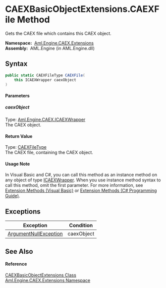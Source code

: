 CAEXBasicObjectExtensions.CAEXFile Method
=========================================
Gets the CAEX file which contains this CAEX object.

  **Namespace:**  [Aml.Engine.CAEX.Extensions][1]  
  **Assembly:**  AML.Engine (in AML.Engine.dll)

Syntax
------

```csharp
public static CAEXFileType CAEXFile(
	this ICAEXWrapper caexObject
)
```

#### Parameters

##### *caexObject*
Type: [Aml.Engine.CAEX.ICAEXWrapper][2]  
The CAEX object.

#### Return Value
Type: [CAEXFileType][3]  
 The CAEX file, containing the CAEX object. 
#### Usage Note
In Visual Basic and C#, you can call this method as an instance method on any object of type [ICAEXWrapper][2]. When you use instance method syntax to call this method, omit the first parameter. For more information, see [Extension Methods (Visual Basic)][4] or [Extension Methods (C# Programming Guide)][5].

Exceptions
----------

Exception                  | Condition  
-------------------------- | ---------- 
[ArgumentNullException][6] | caexObject 


See Also
--------

#### Reference
[CAEXBasicObjectExtensions Class][7]  
[Aml.Engine.CAEX.Extensions Namespace][1]  

[1]: ../README.md
[2]: ../../Aml.Engine.CAEX/ICAEXWrapper/README.md
[3]: ../../Aml.Engine.CAEX/CAEXFileType/README.md
[4]: https://docs.microsoft.com/dotnet/visual-basic/programming-guide/language-features/procedures/extension-methods
[5]: https://docs.microsoft.com/dotnet/csharp/programming-guide/classes-and-structs/extension-methods
[6]: https://docs.microsoft.com/dotnet/api/system.argumentnullexception
[7]: README.md
[8]: https://www.automationml.org
[9]: ../../icons/logoShade.png
